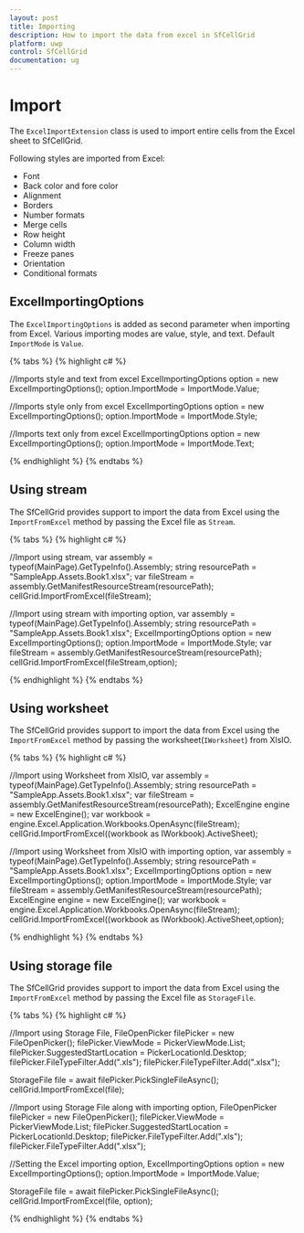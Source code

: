 ```yaml
---
layout: post
title: Importing
description: How to import the data from excel in SfCellGrid
platform: uwp
control: SfCellGrid
documentation: ug
---
```


# Import

The `ExcelImportExtension` class is used to import entire cells from the Excel sheet to SfCellGrid. 

Following styles are imported from Excel:

* Font
* Back color and fore color
* Alignment
* Borders
* Number formats
* Merge cells
* Row height
* Column width
* Freeze panes
* Orientation
* Conditional formats

## ExcelImportingOptions

The `ExcelImportingOptions` is added as second parameter when importing from Excel. Various importing modes are value, style, and text. Default `ImportMode` is `Value`.

{% tabs %}
{% highlight c# %}

//Imports style and text from excel
ExcelImportingOptions option = new ExcelImportingOptions();
option.ImportMode = ImportMode.Value;

//Imports style only from excel
ExcelImportingOptions option = new ExcelImportingOptions();
option.ImportMode = ImportMode.Style;

//Imports text only from excel
ExcelImportingOptions option = new ExcelImportingOptions();
option.ImportMode = ImportMode.Text;

{% endhighlight %}
{% endtabs %}

## Using stream

The SfCellGrid provides support to import the data from Excel using the `ImportFromExcel` method by passing the Excel file as `Stream`.

{% tabs %}
{% highlight c# %}

//Import using stream,
var assembly = typeof(MainPage).GetTypeInfo().Assembly;
string resourcePath = "SampleApp.Assets.Book1.xlsx";
var fileStream = assembly.GetManifestResourceStream(resourcePath);
cellGrid.ImportFromExcel(fileStream);	


//Import using stream with importing option,
var assembly = typeof(MainPage).GetTypeInfo().Assembly;
string resourcePath = "SampleApp.Assets.Book1.xlsx";
ExcelImportingOptions option = new ExcelImportingOptions();
option.ImportMode = ImportMode.Style;
var fileStream = assembly.GetManifestResourceStream(resourcePath);
cellGrid.ImportFromExcel(fileStream,option);	

{% endhighlight %}
{% endtabs %}

## Using worksheet

The SfCellGrid provides support to import the data from Excel using the `ImportFromExcel` method by passing the worksheet(`IWorksheet`) from XlsIO.

{% tabs %}
{% highlight c# %}

//Import using Worksheet from XlsIO,
var assembly = typeof(MainPage).GetTypeInfo().Assembly;
string resourcePath = "SampleApp.Assets.Book1.xlsx";
var fileStream = assembly.GetManifestResourceStream(resourcePath);
ExcelEngine engine = new ExcelEngine();
var workbook = engine.Excel.Application.Workbooks.OpenAsync(fileStream);
cellGrid.ImportFromExcel((workbook as IWorkbook).ActiveSheet);	

//Import using Worksheet from XlsIO with importing option,
var assembly = typeof(MainPage).GetTypeInfo().Assembly;
string resourcePath = "SampleApp.Assets.Book1.xlsx";
ExcelImportingOptions option = new ExcelImportingOptions();
option.ImportMode = ImportMode.Style;
var fileStream = assembly.GetManifestResourceStream(resourcePath);
ExcelEngine engine = new ExcelEngine();
var workbook = engine.Excel.Application.Workbooks.OpenAsync(fileStream);
cellGrid.ImportFromExcel((workbook as IWorkbook).ActiveSheet,option);

{% endhighlight %}
{% endtabs %}

## Using storage file

The SfCellGrid provides support to import the data from Excel using the `ImportFromExcel` method by passing the Excel file as `StorageFile`.

{% tabs %}
{% highlight c# %}

//Import using Storage File,
FileOpenPicker filePicker = new FileOpenPicker();
filePicker.ViewMode = PickerViewMode.List;
filePicker.SuggestedStartLocation = PickerLocationId.Desktop;
filePicker.FileTypeFilter.Add(".xls");
filePicker.FileTypeFilter.Add(".xlsx");

StorageFile file = await filePicker.PickSingleFileAsync();
cellGrid.ImportFromExcel(file);

//Import using Storage File along with importing option,
FileOpenPicker filePicker = new FileOpenPicker();
filePicker.ViewMode = PickerViewMode.List;
filePicker.SuggestedStartLocation = PickerLocationId.Desktop;
filePicker.FileTypeFilter.Add(".xls");
filePicker.FileTypeFilter.Add(".xlsx");

//Setting the Excel importing option,
ExcelImportingOptions option = new ExcelImportingOptions();
option.ImportMode = ImportMode.Value;

StorageFile file = await filePicker.PickSingleFileAsync();
cellGrid.ImportFromExcel(file, option);

{% endhighlight %}
{% endtabs %}
